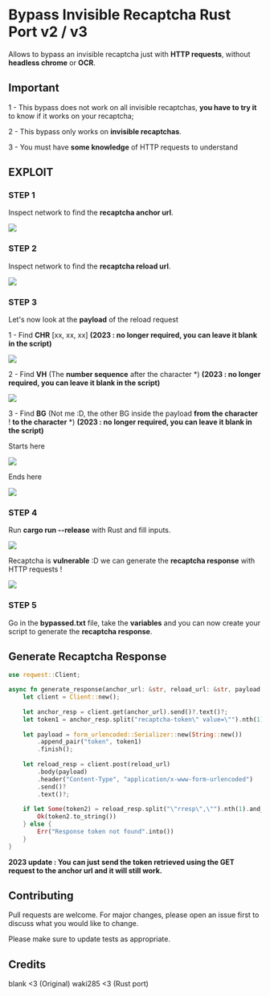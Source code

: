# Bypass Invisible Recaptcha Rust Port v2 / v3

Allows to bypass an invisible recaptcha just with **HTTP requests**, without **headless chrome** or **OCR**.

## Important

1 - This bypass does not work on all invisible recaptchas, **you have to try it** to know if it works on your recaptcha;

2 - This bypass only works on **invisible recaptchas**.

3 - You must have **some knowledge** of HTTP requests to understand

## EXPLOIT

### STEP 1

Inspect network to find the **recaptcha anchor url**.

![ ](https://i.ibb.co/fFprvrH/anchor.png)

### STEP 2

Inspect network to find the **recaptcha reload url**.

![ ](https://i.ibb.co/1J3gxYY/reload.png)

### STEP 3

Let's now look at the **payload** of the reload request

1 - Find **CHR** [xx, xx, xx] **(2023 : no longer required, you can leave it blank in the script)**

![ ](https://i.ibb.co/sjmFYCc/chr.png)

2 - Find **VH** (The **number sequence** after the character *) **(2023 : no longer required, you can leave it blank in the script)**

![ ](https://i.ibb.co/HrchVCB/vh.png)

3 - Find **BG** (Not me :D, the other BG inside the payload **from the character** ! **to the character** *) **(2023 : no longer required, you can leave it blank in the script)**

Starts here

![ ](https://i.ibb.co/nDTFfsY/bg1.png)

Ends here

![ ](https://i.ibb.co/BwMRhPt/bg2.png)

### STEP 4

Run **cargo run --release** with Rust and fill inputs.

![ ](https://i.ibb.co/MB3nDMN/inputs.png)

Recaptcha is **vulnerable** :D we can generate the **recaptcha response** with HTTP requests !

![ ](https://i.ibb.co/3WCj0XC/bypass.png)

### STEP 5

Go in the **bypassed.txt** file, take the **variables** and you can now create your script to generate the **recaptcha response**.

## Generate Recaptcha Response

```rust
use reqwest::Client;

async fn generate_response(anchor_url: &str, reload_url: &str, payload: &str) -> anyhow::Result<String> {
    let client = Client::new();
    
    let anchor_resp = client.get(anchor_url).send()?.text()?;
    let token1 = anchor_resp.split("recaptcha-token\" value=\"").nth(1).ok_or("Token not found")?.split("\">").next().ok_or("Token not found")?;
    
    let payload = form_urlencoded::Serializer::new(String::new())
        .append_pair("token", token1)
        .finish();
    
    let reload_resp = client.post(reload_url)
        .body(payload)
        .header("Content-Type", "application/x-www-form-urlencoded")
        .send()?
        .text()?;
    
    if let Some(token2) = reload_resp.split("\"rresp\",\"").nth(1).and_then(|s| s.split("\"").next()) {
        Ok(token2.to_string())
    } else {
        Err("Response token not found".into())
    }
}
```

**2023 update : You can just send the token retrieved using the GET request to the anchor url and it will still work.**

## Contributing

Pull requests are welcome. For major changes, please open an issue first to discuss what you would like to change.

Please make sure to update tests as appropriate.

## Credits

blank <3 (Original)
waki285 <3 (Rust port)
